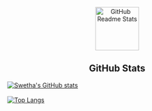 <p align="center">
 <img width="100px" src="https://res.cloudinary.com/anuraghazra/image/upload/v1594908242/logo_ccswme.svg" align="center" alt="GitHub Readme Stats" />
 <h2 align="center">GitHub Stats</h2>
</p>

[![Swetha's GitHub stats](https://github-readme-stats.vercel.app/api?username=swetha4444)](https://github.com/swetha4444)
<br><br>
[![Top Langs](https://github-readme-stats.vercel.app/api/top-langs/?username=swetha4444&exclude_repo=github-readme-stats,swetha4444.github.io)](https://github.com/swetha4444)


